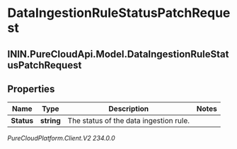 # DataIngestionRuleStatusPatchRequest

## ININ.PureCloudApi.Model.DataIngestionRuleStatusPatchRequest

## Properties

|Name | Type | Description | Notes|
|------------ | ------------- | ------------- | -------------|
| **Status** | **string** | The status of the data ingestion rule. | |



_PureCloudPlatform.Client.V2 234.0.0_
